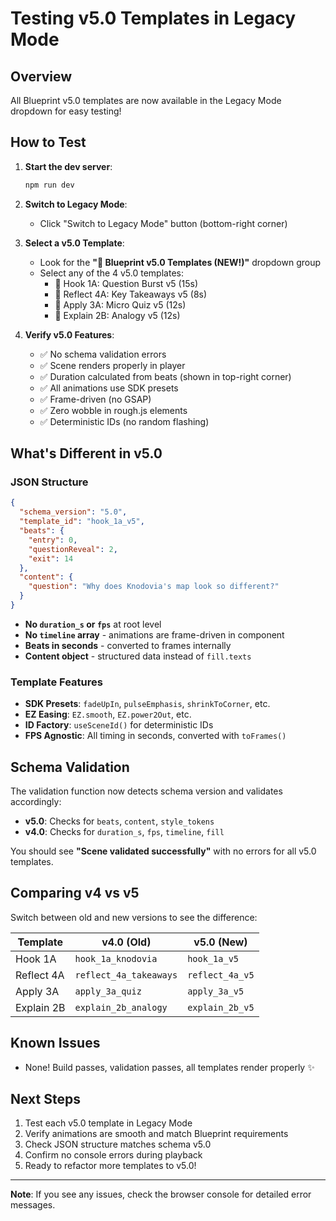 # Testing v5.0 Templates in Legacy Mode

## Overview
All Blueprint v5.0 templates are now available in the Legacy Mode dropdown for easy testing!

## How to Test

1. **Start the dev server**:
   ```bash
   npm run dev
   ```

2. **Switch to Legacy Mode**:
   - Click "Switch to Legacy Mode" button (bottom-right corner)

3. **Select a v5.0 Template**:
   - Look for the **"🌟 Blueprint v5.0 Templates (NEW!)"** dropdown group
   - Select any of the 4 v5.0 templates:
     - 🚀 Hook 1A: Question Burst v5 (15s)
     - 🚀 Reflect 4A: Key Takeaways v5 (8s)
     - 🚀 Apply 3A: Micro Quiz v5 (12s)
     - 🚀 Explain 2B: Analogy v5 (12s)

4. **Verify v5.0 Features**:
   - ✅ No schema validation errors
   - ✅ Scene renders properly in player
   - ✅ Duration calculated from beats (shown in top-right corner)
   - ✅ All animations use SDK presets
   - ✅ Frame-driven (no GSAP)
   - ✅ Zero wobble in rough.js elements
   - ✅ Deterministic IDs (no random flashing)

## What's Different in v5.0

### JSON Structure
```json
{
  "schema_version": "5.0",
  "template_id": "hook_1a_v5",
  "beats": {
    "entry": 0,
    "questionReveal": 2,
    "exit": 14
  },
  "content": {
    "question": "Why does Knodovia's map look so different?"
  }
}
```

- **No `duration_s` or `fps`** at root level
- **No `timeline` array** - animations are frame-driven in component
- **Beats in seconds** - converted to frames internally
- **Content object** - structured data instead of `fill.texts`

### Template Features
- **SDK Presets**: `fadeUpIn`, `pulseEmphasis`, `shrinkToCorner`, etc.
- **EZ Easing**: `EZ.smooth`, `EZ.power2Out`, etc.
- **ID Factory**: `useSceneId()` for deterministic IDs
- **FPS Agnostic**: All timing in seconds, converted with `toFrames()`

## Schema Validation

The validation function now detects schema version and validates accordingly:

- **v5.0**: Checks for `beats`, `content`, `style_tokens`
- **v4.0**: Checks for `duration_s`, `fps`, `timeline`, `fill`

You should see **"Scene validated successfully"** with no errors for all v5.0 templates.

## Comparing v4 vs v5

Switch between old and new versions to see the difference:

| Template | v4.0 (Old) | v5.0 (New) |
|----------|------------|------------|
| Hook 1A | `hook_1a_knodovia` | `hook_1a_v5` |
| Reflect 4A | `reflect_4a_takeaways` | `reflect_4a_v5` |
| Apply 3A | `apply_3a_quiz` | `apply_3a_v5` |
| Explain 2B | `explain_2b_analogy` | `explain_2b_v5` |

## Known Issues
- None! Build passes, validation passes, all templates render properly ✨

## Next Steps
1. Test each v5.0 template in Legacy Mode
2. Verify animations are smooth and match Blueprint requirements
3. Check JSON structure matches schema v5.0
4. Confirm no console errors during playback
5. Ready to refactor more templates to v5.0!

---

**Note**: If you see any issues, check the browser console for detailed error messages.
